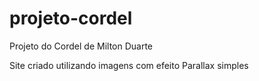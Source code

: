# projeto-cordel
Projeto do Cordel de Milton Duarte 

Site criado utilizando imagens com efeito Parallax simples

